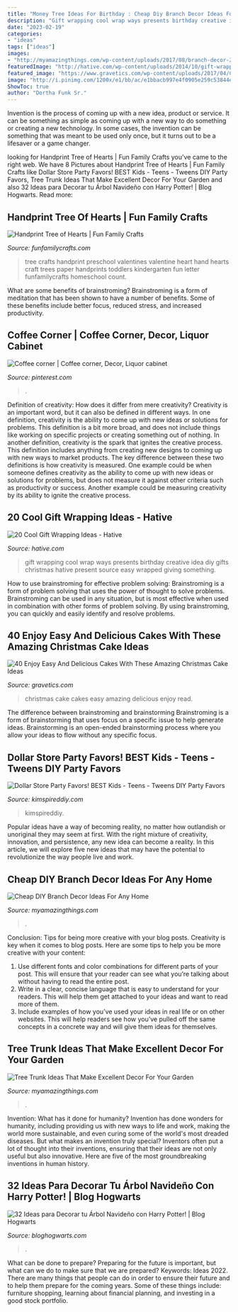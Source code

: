 ```yaml
---
title: "Money Tree Ideas For Birthday : Cheap Diy Branch Decor Ideas For Any Home"
description: "Gift wrapping cool wrap ways presents birthday creative idea diy gifts christmas hative present source easy wrapped giving something"
date: "2023-02-19"
categories:
- "ideas"
tags: ["ideas"]
images:
- "http://myamazingthings.com/wp-content/uploads/2017/08/branch-decor-2.jpg"
featuredImage: "http://hative.com/wp-content/uploads/2014/10/gift-wrapping-ideas/3-cool-gift-wrapping-ideas.jpg"
featured_image: "https://www.gravetics.com/wp-content/uploads/2017/04/Chesterfieldcakes-celebration-christmascakes-Christmas.jpg"
image: "http://i.pinimg.com/1200x/e1/bb/ac/e1bbacb997e4f0905e259c53844e2803.jpg"
ShowToc: true
author: "Dortha Funk Sr."
---
```



Invention is the process of coming up with a new idea, product or service. It can be something as simple as coming up with a new way to do something or creating a new technology. In some cases, the invention can be something that was meant to be used only once, but it turns out to be a lifesaver or a game changer.

	

		
looking for Handprint Tree of Hearts | Fun Family Crafts you've came to the right web. We have 8 Pictures about Handprint Tree of Hearts | Fun Family Crafts like Dollar Store Party Favors! BEST Kids - Teens - Tweens DIY Party Favors, Tree Trunk Ideas That Make Excellent Decor For Your Garden and also 32 Ideas para Decorar tu Árbol Navideño con Harry Potter! | Blog Hogwarts. Read more:
		
    
## Handprint Tree Of Hearts | Fun Family Crafts

<img loading=lazy src="https://funfamilycrafts.com/wp-content/uploads/2012/02/P1030434.jpg" onerror="this.onerror=null;this.src='https://tse4.mm.bing.net/th?id=OIP.2Yxdo91BLtBJ7_YRfFX-gAHaJ4&amp;pid=15.1';" alt="Handprint Tree of Hearts | Fun Family Crafts">

_Source: funfamilycrafts.com_

>tree crafts handprint preschool valentines valentine heart hand hearts craft trees paper handprints toddlers kindergarten fun letter funfamilycrafts homeschool count. 

	

What are some benefits of brainstroming?
Brainstroming is a form of meditation that has been shown to have a number of benefits. Some of these benefits include better focus, reduced stress, and increased productivity.

    
## Coffee Corner | Coffee Corner, Decor, Liquor Cabinet

<img loading=lazy src="http://i.pinimg.com/1200x/e1/bb/ac/e1bbacb997e4f0905e259c53844e2803.jpg" onerror="this.onerror=null;this.src='https://tse3.mm.bing.net/th?id=OIP.pkJ3cGxQ3bjk6_Sm2vSSaAHaLC&amp;pid=15.1';" alt="Coffee corner | Coffee corner, Decor, Liquor cabinet">

_Source: pinterest.com_

>. 

	

Definition of creativity: How does it differ from mere creativity?
Creativity is an important word, but it can also be defined in different ways. In one definition, creativity is the ability to come up with new ideas or solutions for problems. This definition is a bit more broad, and does not include things like working on specific projects or creating something out of nothing. In another definition, creativity is the spark that ignites the creative process. This definition includes anything from creating new designs to coming up with new ways to market products. The key difference between these two definitions is how creativity is measured. One example could be when someone defines creativity as the ability to come up with new ideas or solutions for problems, but does not measure it against other criteria such as productivity or success. Another example could be measuring creativity by its ability to ignite the creative process.

    
## 20 Cool Gift Wrapping Ideas - Hative

<img loading=lazy src="http://hative.com/wp-content/uploads/2014/10/gift-wrapping-ideas/3-cool-gift-wrapping-ideas.jpg" onerror="this.onerror=null;this.src='https://tse2.mm.bing.net/th?id=OIP.IumchR58nq-vAcfGyDOSDAHaJ4&amp;pid=15.1';" alt="20 Cool Gift Wrapping Ideas - Hative">

_Source: hative.com_

>gift wrapping cool wrap ways presents birthday creative idea diy gifts christmas hative present source easy wrapped giving something. 

	

How to use brainstroming for effective problem solving:
Brainstroming is a form of problem solving that uses the power of thought to solve problems. Brainstroming can be used in any situation, but is most effective when used in combination with other forms of problem solving. By using brainstroming, you can quickly and easily identify and resolve problems.

    
## 40 Enjoy Easy And Delicious Cakes With These Amazing Christmas Cake Ideas

<img loading=lazy src="https://www.gravetics.com/wp-content/uploads/2017/04/Chesterfieldcakes-celebration-christmascakes-Christmas.jpg" onerror="this.onerror=null;this.src='https://tse2.mm.bing.net/th?id=OIP.pqu63QprEQjljw_xh_unIAHaHa&amp;pid=15.1';" alt="40 Enjoy Easy And Delicious Cakes With These Amazing Christmas Cake Ideas">

_Source: gravetics.com_

>christmas cake cakes easy amazing delicious enjoy read. 

	

The difference between brainstroming and brainstorming
Brainstroming is a form of brainstorming that uses focus on a specific issue to help generate ideas. Brainstorming is an open-ended brainstorming process where you allow your ideas to flow without any specific focus.

    
## Dollar Store Party Favors! BEST Kids - Teens - Tweens DIY Party Favors

<img loading=lazy src="https://kimspireddiy.com/wp-content/uploads/2020/01/party-favors-dollar-store-candy_teens_tweens-1-1.jpg" onerror="this.onerror=null;this.src='https://tse4.mm.bing.net/th?id=OIP.0NU1yj_AoCz_slXpb9qTzQHaOd&amp;pid=15.1';" alt="Dollar Store Party Favors! BEST Kids - Teens - Tweens DIY Party Favors">

_Source: kimspireddiy.com_

>kimspireddiy. 

	

Popular ideas have a way of becoming reality, no matter how outlandish or unoriginal they may seem at first. With the right mixture of creativity, innovation, and persistence, any new idea can become a reality. In this article, we will explore five new ideas that may have the potential to revolutionize the way people live and work.

    
## Cheap DIY Branch Decor Ideas For Any Home

<img loading=lazy src="http://myamazingthings.com/wp-content/uploads/2017/08/branch-decor-2.jpg" onerror="this.onerror=null;this.src='https://tse1.mm.bing.net/th?id=OIP.8ZoEcwPWIcxcr-nnkw6FiwHaJQ&amp;pid=15.1';" alt="Cheap DIY Branch Decor Ideas For Any Home">

_Source: myamazingthings.com_

>. 

	

Conclusion: Tips for being more creative with your blog posts.
Creativity is key when it comes to blog posts. Here are some tips to help you be more creative with your content: 
1. Use different fonts and color combinations for different parts of your post. This will ensure that your reader can see what you’re talking about without having to read the entire post. 
2. Write in a clear, concise language that is easy to understand for your readers. This will help them get attached to your ideas and want to read more of them. 
3. Include examples of how you’ve used your ideas in real life or on other websites. This will help readers see how you’ve pulled off the same concepts in a concrete way and will give them ideas for themselves. 

    
## Tree Trunk Ideas That Make Excellent Decor For Your Garden

<img loading=lazy src="https://myamazingthings.com/wp-content/uploads/2017/08/tree-stump-ideas-5.jpg" onerror="this.onerror=null;this.src='https://tse4.mm.bing.net/th?id=OIP.2NKy81-wkTbC4kaA3tdlDQHaLZ&amp;pid=15.1';" alt="Tree Trunk Ideas That Make Excellent Decor For Your Garden">

_Source: myamazingthings.com_

>. 

	

Invention: What has it done for humanity?
Invention has done wonders for humanity, including providing us with new ways to life and work, making the world more sustainable, and even curing some of the world's most dreaded diseases. But what makes an invention truly special? Inventors often put a lot of thought into their inventions, ensuring that their ideas are not only useful but also innovative. Here are five of the most groundbreaking inventions in human history.

    
## 32 Ideas Para Decorar Tu Árbol Navideño Con Harry Potter! | Blog Hogwarts

<img loading=lazy src="https://i0.wp.com/bloghogwarts.com/wp-content/uploads/2014/12/Harry-Potter-BlogHogwarts-Navidad-Arbol-Ornamento-26.jpg" onerror="this.onerror=null;this.src='https://tse3.mm.bing.net/th?id=OIP.BfQ6nOHuQ16hAFLFPe-jwAHaKW&amp;pid=15.1';" alt="32 Ideas para Decorar tu Árbol Navideño con Harry Potter! | Blog Hogwarts">

_Source: bloghogwarts.com_

>. 

	

What can be done to prepare?
Preparing for the future is important, but what can we do to make sure that we are prepared? Keywords: Ideas 2022. There are many things that people can do in order to ensure their future and to help them prepare for the coming years. Some of these things include: furniture shopping, learning about financial planning, and investing in a good stock portfolio.

